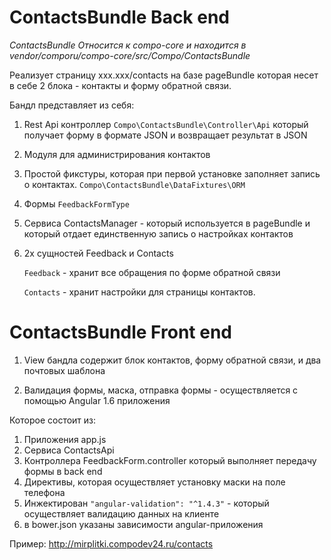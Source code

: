 ContactsBundle Back end 
===========
*ContactsBundle Относится к compo-core и находится в vendor/comporu/compo-core/src/Compo/ContactsBundle* 

Реализует страницу xxx.xxx/contacts на базе pageBundle
которая несет в себе 2 блока - контакты и форму обратной связи.

Бандл представляет из себя:

1. Rest Api контроллер `Compo\ContactsBundle\Controller\Api`
   который получает форму в формате JSON и возвращает результат
   в JSON 
   
2. Модуля для администрирования контактов

3. Простой фикстуры, которая при первой установке заполняет запись о контактах. `Сompo\ContactsBundle\DataFixtures\ORM`
   
4. Формы `FeedbackFormType`
   
5. Сервиса ContactsManager - который используется в pageBundle и который отдает 
   единственную запись о настройках контактов   
   
6. 2х сущностей Feedback и Contacts 

   `Feedback` - хранит все обращения по форме обратной связи
   
   `Contacts` - хранит настройки для страницы контактов. 


ContactsBundle Front end 
================  
1. View бандла содержит блок контактов, форму обратной связи, и два почтовых шаблона

2. Валидация формы, маска, отправка формы - осуществляется с помощью Angular 1.6 приложения

Которое состоит из:
  1. Приложения app.js
  2. Сервиса ContactsApi
  3. Контроллера FeedbackForm.controller который выполняет передачу формы в back end
  4. Директивы, которая осуществляет установку маски на поле телефона
  5. Инжектирован `"angular-validation": "^1.4.3"` - который осуществляет валидацию данных на клиенте
  6. в bower.json указаны зависимости angular-приложения      
  
  
Пример: http://mirplitki.compodev24.ru/contacts